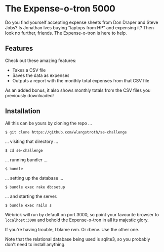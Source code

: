 # The Expense-o-tron 5000

Do you find yourself accepting expense sheets from Don Draper and Steve Jobs? Is
Jonathan Ives buying "laptops from HP" and expensing it? Then look no further,
friends. The Expense-o-tron is here to help.

## Features

Check out these amazing features:

* Takes a CSV file
* Saves the data as expenses
* Outputs a report with the monthly total expenses from that CSV file

As an added bonus, it also shows monthly totals from the CSV files you
previously downloaded!

## Installation

All this can be yours by cloning the repo ...

    $ git clone https://github.com/wlangstroth/se-challenge

... visiting that directory ...

    $ cd se-challenge

... running bundler ...

    $ bundle

... setting up the database ...

    $ bundle exec rake db:setup

... and starting the server.

    $ bundle exec rails s

Webrick will run by default on port 3000, so point your favourite browser to
`localhost:3000` and behold the Expense-o-tron in all its majestic glory.

If you're having trouble, I blame rvm. Or rbenv. Use the other one.

Note that the relational database being used is sqlite3, so you probably don't
need to install anything.
